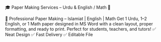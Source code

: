 🎓 Paper Making Services – Urdu & English / Math 📝

📄 Professional Paper Making – Islamiat | English | Math
Get 1 Urdu, 1–2 English, or 1 Math paper designed in MS Word with a clean layout, proper formatting, and ready to print.
Perfect for students, teachers, and tutors!
✅ Neat Design
✅ Fast Delivery
✅ Editable File
